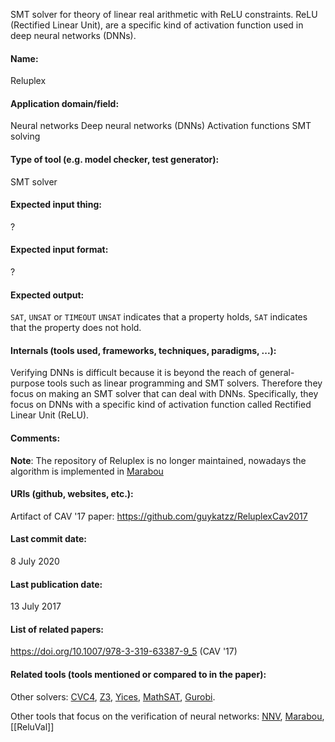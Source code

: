 SMT solver for  theory of linear real arithmetic with ReLU constraints.
ReLU (Rectified Linear Unit), are a specific kind of activation function used in deep neural networks (DNNs).

#### Name:
Reluplex

#### Application domain/field:
Neural networks
Deep neural networks (DNNs)
Activation functions
SMT solving

#### Type of tool (e.g. model checker, test generator):
SMT solver

#### Expected input thing:
?

#### Expected input format:
?

#### Expected output:
`SAT`, `UNSAT` or `TIMEOUT`
`UNSAT` indicates that a property holds, `SAT` indicates that the property does not hold. 

#### Internals (tools used, frameworks, techniques, paradigms, ...):
Verifying DNNs is difficult because it is beyond the reach of general-purpose tools such as linear programming and SMT solvers. Therefore they focus on making an SMT solver that can deal with DNNs. Specifically, they focus on DNNs with a specific kind of activation function called Rectified Linear Unit (ReLU).

#### Comments:
**Note**: The repository of Reluplex is no longer maintained, nowadays the algorithm is implemented in [Marabou](../../Marabou.md)

#### URIs (github, websites, etc.):
Artifact of CAV '17 paper: https://github.com/guykatzz/ReluplexCav2017

#### Last commit date:
8 July 2020

#### Last publication date:
13 July 2017

#### List of related papers:
https://doi.org/10.1007/978-3-319-63387-9_5 (CAV '17)

#### Related tools (tools mentioned or compared to in the paper):
Other solvers: [CVC4](CVC4.md), [Z3](Z3.md), [Yices](Yices.md), [MathSAT](MathSAT.md), [Gurobi](../Gurobi.md).

Other tools that focus on the verification of neural networks: [NNV](../../NNV.md), [Marabou](../../Marabou.md), [[ReluVal]]